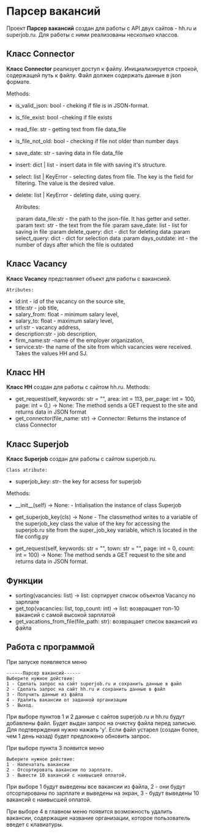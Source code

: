 # Парсер вакансий

Проект __Парсер вакансий__ создан для работы с API двух сайтов - hh.ru и superjob.ru.
Для работы с ними реализованы несколько классов.

## Класс Connector
__Класс Connector__ реализует доступ к файлу. Инициализируется строкой, содержащей путь к файлу. Файл должен содержать данные в json формате.

Methods:
*   is_valid_json: bool - cheking if file is in JSON-format.
*   is_file_exist: bool -cheking if file exists
*   read_file: str - getting text from file data_file
*   is_file_not_old: bool - checking if file not older than number days
*   save_date: str - saving data in file data_file
*   insert: dict | list - insert data in file with saving it's structure.
*   select: list | KeyError - selecting dates from file.
        The key is the field for filtering. The value is the desired value.
*   delete: list | KeyError - deleting date, using query.

    Atributes:

    :param data_file:str - the path to the json-file. It has getter and setter.
    :param text: str - the text from the file
    :param save_date: list - list for saving in file
    :param delete_query: dict - dict for deleting data
    :param select_query: dict - dict for selection data
    :param  days_outdate: int - the number of days after which the file
    is outdated

## Класс Vacancy
__Класс Vacancy__ представляет объект для работы с вакансией.

    Atributes:

*   id:int -  id of the vacancy on the source site,
*   title:str - job title,
*   salary_from: float - minimum salary level,
*   salary_to: float - maximum salary level,
*   url:str - vacancy address,
*   description:str -  job description,
*   firm_name:str -name of the employer organization,
*   service:str- the name of the site from which vacancies were received.
    Takes the values HH and SJ.

## Класс HH
__Класс HH__ создан для работы с сайтом hh.ru.
    Methods:

*   get_request(self, keywords: str = "",
                    area: int = 113,
                    per_page: int = 100,
                    page: int = 0,) -> None: The method sends a GET request to the site and returns data
        in JSON format
*   get_connector(file_name: str) -> Connector:
        Returns the instance of class Connector

## Класс Superjob
__Класс Superjob__ создан для работы с сайтом superjob.ru.

    Class atribute:
*   superjob_key: str- the key for acsess for superjob

Methods:

*   \_\_init__(self) -> None: - Intialisation the instance of class Superjob

*   get_superjob_key(cls) -> None - The classmethod writes to a variable of the superjob_key class the value of the key for accessing the superjob.ru site from the super_job_key variable, which is located in the file config.py


*   get_request(self, keywords: str = "", town: str = "",
                    page: int = 0, count: int = 100) -> None:
        The method sends a GET request to the site and returns data
        in JSON format.

## Функции
*   sorting(vacancies: list) -> list: сортирует список объектов Vacancy по зарплате
*   get_top(vacancies: list, top_count: int) -> list: возвращает топ-10 вакансий с самой высокой зарплатой
*   get_vacations_from_file(file_path: str): возвращает список вакансий из файла

## Работа с программой
При запуске появляется меню

    ------Парсер вакансий------
    Выберите нужное действие:
    1 - Сделать запрос на сайт superjob.ru и сохранить данные в файл
    2 - Сделать запрос на сайт hh.ru и сохранить данные в файл
    3 - Получить данные из файла
    4 - Удалить вакансии от заданной организации
    5 - Выход.

При выборе пунктов 1 и 2 данные с сайтов superjob.ru и hh.ru будут добавлены файл. Будет выдан запрос на очистку файла перед записью. Для подтверждения нужно нажать 'y'.
Если файл устарел (создан более, чем 1 день назад) будет предложено обновить запрос.

При выборе пункта 3 появится меню

    Выберите нужное действие:
    1 - Напечатать вакансии
    2 - Отсортировать вакансии по зарплате.
    3 - Вывести 10 вакансий с наивысшей оплатой.
При выборе 1 будут выведены все вакансии из файла, 2 - они будут отсортированы по зарплате и выведены на экран, 3 - будут выведены 10 вакансий с наивысшей оплатой.

При выборе 4 в главном меню появится возможность удалить вакансии, содержащие название организации, которое пользователь введет с клавиатуры.
